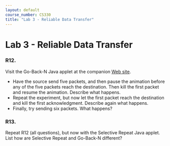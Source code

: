 ```yaml
---
layout: default
course_number: CS330
title: "Lab 3 - Reliable Data Transfer"
---
```


# Lab 3 - Reliable Data Transfer   

###  R12. 
Visit the Go-Back-N Java applet at the companion [Web site](https://wps.pearsoned.com/ecs_kurose_compnetw_6/216/55463/14198702.cw/index.html).
- Have the source send five packets, and then pause the animation before any of the five packets reach the destination. Then kill the first packet and resume the animation. Describe what happens.
- Repeat the experiment, but now let the first packet reach the destination and kill the first acknowledgment. Describe again what happens. 
- Finally, try sending six packets. What happens?

### R13. 
Repeat R12 (all questions), but now with the Selective Repeat Java applet. List how are Selective Repeat and Go-Back-N different?
